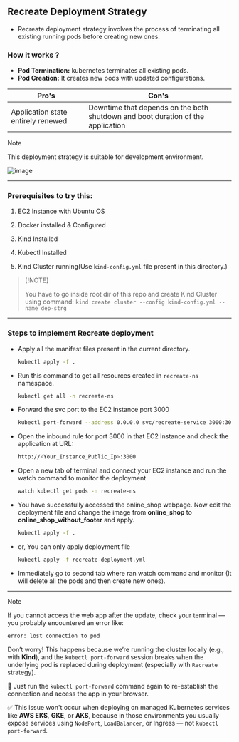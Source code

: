 ## Recreate Deployment Strategy

- Recreate deployment strategy involves the process of terminating all existing running pods before creating new ones.


### How it works ?

- <b>Pod Termination:</b> kubernetes terminates all existing pods.
- <b>Pod Creation:</b> It creates new pods with updated configurations.

| Pro's    | Con's |
| -------- | ------- |
| Application state entirely renewed | Downtime that depends on the both shutdown and boot duration of the application     |

> [!Note]
> This deployment strategy is suitable for development environment.

![image](https://github.com/user-attachments/assets/90197afc-a892-47d5-9160-c4543b64defa)

---

### Prerequisites to try this:

1. EC2 Instance with Ubuntu OS

2. Docker installed & Configured

3. Kind Installed

4. Kubectl Installed

5. Kind Cluster running(Use `kind-config.yml` file present in this directory.)

>   [!NOTE]
> 
>   You have to go inside root dir of this repo and create Kind Cluster using command: `kind create cluster --config kind-config.yml --name dep-strg`

---

### Steps to implement Recreate deployment

- Apply all the manifest files present in the current directory.

    ```bash
    kubectl apply -f .
    ```

- Run this command to get all resources created in `recreate-ns` namespace.

    ```bash
    kubectl get all -n recreate-ns
    ```

- Forward the svc port to the EC2 instance port 3000

    ```bash
    kubectl port-forward --address 0.0.0.0 svc/recreate-service 3000:3000 -n recreate-ns &
    ```

- Open the inbound rule for port 3000 in that EC2 Instance and check the application at URL:

    ```bash
    http://<Your_Instance_Public_Ip>:3000
    ```

- Open a new tab of terminal and connect your EC2 instance and run the watch command to monitor the deployment

    ```bash
    watch kubectl get pods -n recreate-ns
    ```

- You have successfully accessed the online_shop webpage. Now edit the deployment file and change the image from <b>online_shop</b> to <b>online_shop_without_footer</b> and apply.

    ```bash
    kubectl apply -f . 
    ```

- or, You can only apply deployment file

    ```bash
    kubectl apply -f recreate-deployment.yml
    ```

- Immediately go to second tab where ran watch command and monitor (It will delete all the pods and then create new ones).

---

> [!Note]
>
> If you cannot access the web app after the update, check your terminal — you probably encountered an error like:
>
>   ```bash
>   error: lost connection to pod
>   ```
>
> Don’t worry! This happens because we’re running the cluster locally (e.g., with **Kind**), and the `kubectl port-forward` session breaks when the underlying pod is replaced during deployment (especially with `Recreate` strategy).
>
> 🔁 Just run the `kubectl port-forward` command again to re-establish the connection and access the app in your browser.
>
> ✅ This issue won't occur when deploying on managed Kubernetes services like **AWS EKS**, **GKE**, or **AKS**, because in those environments you usually expose services using `NodePort`, `LoadBalancer`, or Ingress — not `kubectl port-forward`.
